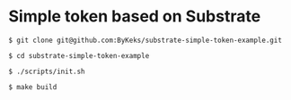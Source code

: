 # Simple token based on Substrate

```
$ git clone git@github.com:ByKeks/substrate-simple-token-example.git

$ cd substrate-simple-token-example

$ ./scripts/init.sh

$ make build
```

